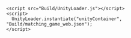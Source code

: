 <head>
    <meta charset="utf-8">
    <meta http-equiv="Content-Type" content="text/html; charset=utf-8">
    

    <script src="Build/UnityLoader.js"></script>
    <script>
      UnityLoader.instantiate("unityContainer", "Build/matching_game_web.json");
    </script>
  </head>
  <body>
    <div id="unityContainer" style="width: 1000px; height: 600px; margin: auto"></div>
  </body>

